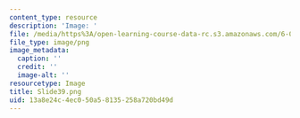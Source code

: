 ```yaml
---
content_type: resource
description: 'Image: '
file: /media/https%3A/open-learning-course-data-rc.s3.amazonaws.com/6-004-computation-structures-spring-2017/13a8e24c4ec050a58135258a720bd49d_Slide39.png
file_type: image/png
image_metadata:
  caption: ''
  credit: ''
  image-alt: ''
resourcetype: Image
title: Slide39.png
uid: 13a8e24c-4ec0-50a5-8135-258a720bd49d
---
```

